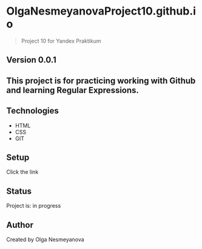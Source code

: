 # OlgaNesmeyanovaProject10.github.io
> Project 10 for Yandex Praktikum

## Version 0.0.1

## This project is for practicing working with Github and learning Regular Expressions.

## Technologies
* HTML
* CSS
* GIT

## Setup
Click the link 

## Status
Project is: in progress


## Author
Created by Olga Nesmeyanova